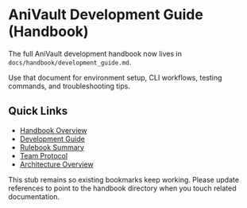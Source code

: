 # AniVault Development Guide (Handbook)

The full AniVault development handbook now lives in `docs/handbook/development_guide.md`.

Use that document for environment setup, CLI workflows, testing commands, and troubleshooting tips.

## Quick Links
- [Handbook Overview](docs/handbook/README.md)
- [Development Guide](docs/handbook/development_guide.md)
- [Rulebook Summary](docs/handbook/rulebook.md)
- [Team Protocol](docs/handbook/development_protocol.md)
- [Architecture Overview](docs/handbook/architecture.md)

This stub remains so existing bookmarks keep working. Please update references to point to the handbook directory when you touch related documentation.
